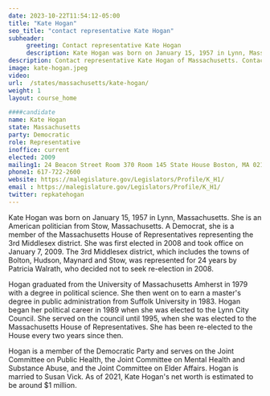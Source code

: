 ```yaml
---
date: 2023-10-22T11:54:12-05:00
title: "Kate Hogan"
seo_title: "contact representative Kate Hogan"
subheader:
     greeting: Contact representative Kate Hogan
     description: Kate Hogan was born on January 15, 1957 in Lynn, Massachusetts. She is an American politician from Stow, Massachusetts. A Democrat, she is a member of the Massachusetts House of Representatives representing the 3rd Middlesex district.
description: Contact representative Kate Hogan of Massachusetts. Contact information for Kate Hogan includes email address, phone number, and mailing address.
image: kate-hogan.jpeg
video:
url:  /states/massachusetts/kate-hogan/
weight: 1
layout: course_home

####candidate
name: Kate Hogan
state: Massachusetts
party: Democratic
role: Representative
inoffice: current
elected: 2009
mailing1: 24 Beacon Street Room 370 Room 145 State House Boston, MA 02133
phone1: 617-722-2600
website: https://malegislature.gov/Legislators/Profile/K_H1/
email : https://malegislature.gov/Legislators/Profile/K_H1/
twitter: repkatehogan
---
```


Kate Hogan was born on January 15, 1957 in Lynn, Massachusetts. She is an American politician from Stow, Massachusetts. A Democrat, she is a member of the Massachusetts House of Representatives representing the 3rd Middlesex district. She was first elected in 2008 and took office on January 7, 2009. The 3rd Middlesex district, which includes the towns of Bolton, Hudson, Maynard and Stow, was represented for 24 years by Patricia Walrath, who decided not to seek re-election in 2008.

Hogan graduated from the University of Massachusetts Amherst in 1979 with a degree in political science. She then went on to earn a master's degree in public administration from Suffolk University in 1983. Hogan began her political career in 1989 when she was elected to the Lynn City Council. She served on the council until 1995, when she was elected to the Massachusetts House of Representatives. She has been re-elected to the House every two years since then.

Hogan is a member of the Democratic Party and serves on the Joint Committee on Public Health, the Joint Committee on Mental Health and Substance Abuse, and the Joint Committee on Elder Affairs. Hogan is married to Susan Vick. As of 2021, Kate Hogan's net worth is estimated to be around $1 million.
